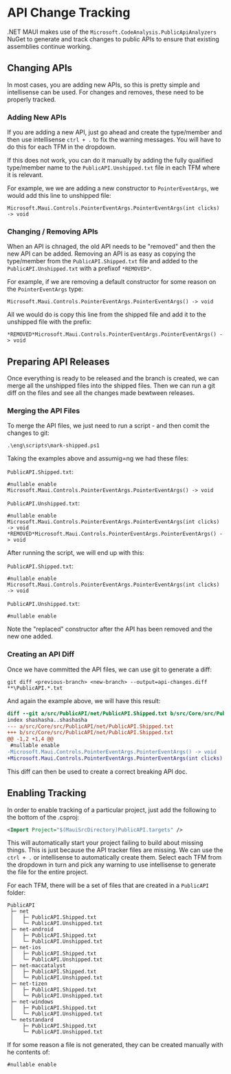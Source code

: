 # API Change Tracking

.NET MAUI makes use of the `Microsoft.CodeAnalysis.PublicApiAnalyzers` NuGet to generate and track changes to public APIs to ensure that existing assemblies continue working.


## Changing APIs

In most cases, you are adding new APIs, so this is pretty simple and intellisense can be used. For changes and removes, these need to be properly tracked.

### Adding New APIs

If you are adding a new API, just go ahead and create the type/member and then use intellisense `ctrl + .` to fix the warning messages. You will have to do this for each TFM in the dropdown.

If this does not work, you can do it manually by adding the fully qualified type/member name to the `PublicAPI.Unshipped.txt` file in each TFM where it is relevant.

For example, we we are adding a new constructor to `PointerEventArgs`, we would add this line to unshipped file:

```
Microsoft.Maui.Controls.PointerEventArgs.PointerEventArgs(int clicks) -> void
```

### Changing / Removing APIs

When an API is chnaged, the old API needs to be "removed" and then the new API can be added. Removing an API is as easy as copying the type/member from the `PublicAPI.Shipped.txt` file and added to the `PublicAPI.Unshipped.txt` with a prefixof `*REMOVED*`.

For example, if we are removing a default constructor for some reason on the `PointerEventArgs` type:

```
Microsoft.Maui.Controls.PointerEventArgs.PointerEventArgs() -> void
```

All we would do is copy this line from the shipped file and add it to the unshipped file with the prefix:

```
*REMOVED*Microsoft.Maui.Controls.PointerEventArgs.PointerEventArgs() -> void
```

## Preparing API Releases

Once everything is ready to be released and the branch is created, we can merge all the unshipped files into the shipped files. Then we can run a git diff on the files and see all the changes made bewtween releases.

### Merging the API Files

To merge the API files, we just need to run a script - and then comit the changes to git:

```
.\eng\scripts\mark-shipped.ps1
```

Taking the examples above and assumig=ng we had these files:

`PublicAPI.Shipped.txt`:
```
#nullable enable
Microsoft.Maui.Controls.PointerEventArgs.PointerEventArgs() -> void
```

`PublicAPI.Unshipped.txt`:
```
#nullable enable
Microsoft.Maui.Controls.PointerEventArgs.PointerEventArgs(int clicks) -> void
*REMOVED*Microsoft.Maui.Controls.PointerEventArgs.PointerEventArgs() -> void
```

After running the script, we will end up with this:

`PublicAPI.Shipped.txt`:
```
#nullable enable
Microsoft.Maui.Controls.PointerEventArgs.PointerEventArgs(int clicks) -> void
```

`PublicAPI.Unshipped.txt`:
```
#nullable enable
```

Note the "replaced" constructor after the API has been removed and the new one added.

### Creating an API Diff

Once we have committed the API files, we can use git to generate a diff:

```
git diff <previous-branch> <new-branch> --output=api-changes.diff **\PublicAPI.*.txt
```

And again the example above, we will have this result:

```diff
diff --git a/src/PublicAPI/net/PublicAPI.Shipped.txt b/src/Core/src/PublicAPI/net/PublicAPI.Shipped.txt
index shashasha..shashasha
--- a/src/Core/src/PublicAPI/net/PublicAPI.Shipped.txt
+++ b/src/Core/src/PublicAPI/net/PublicAPI.Shipped.txt
@@ -1,2 +1,4 @@
 #nullable enable
-Microsoft.Maui.Controls.PointerEventArgs.PointerEventArgs() -> void
+Microsoft.Maui.Controls.PointerEventArgs.PointerEventArgs(int clicks) -> void
```

This diff can then be used to create a correct breaking API doc.

## Enabling Tracking

In order to enable tracking of a particular project, just add the following to the bottom of the .csproj:

```xml
<Import Project="$(MauiSrcDirectory)PublicAPI.targets" />
```

This will automatically start your project failing to build about missing things. This is just because the API tracker files are missing. We can use the `ctrl + .` or intellisense to automatically create them. Select each TFM from the dropdown in turn and pick any warning to use intellisense to generate the file for the entire project.

For each TFM, there will be a set of files that are created in a `PublicAPI` folder:

```
PublicAPI
 ├─ net
 │   ├─ PublicAPI.Shipped.txt
 │   └─ PublicAPI.Unshipped.txt
 ├─ net-android
 │   ├─ PublicAPI.Shipped.txt
 │   └─ PublicAPI.Unshipped.txt
 ├─ net-ios
 │   ├─ PublicAPI.Shipped.txt
 │   └─ PublicAPI.Unshipped.txt
 ├─ net-maccatalyst
 │   ├─ PublicAPI.Shipped.txt
 │   └─ PublicAPI.Unshipped.txt
 ├─ net-tizen
 │   ├─ PublicAPI.Shipped.txt
 │   └─ PublicAPI.Unshipped.txt
 ├─ net-windows
 │   ├─ PublicAPI.Shipped.txt
 │   └─ PublicAPI.Unshipped.txt
 └─ netstandard
     ├─ PublicAPI.Shipped.txt
     └─ PublicAPI.Unshipped.txt
```

If for some reason a file is not generated, they can be created manually with he contents of:

```
#nullable enable

```

